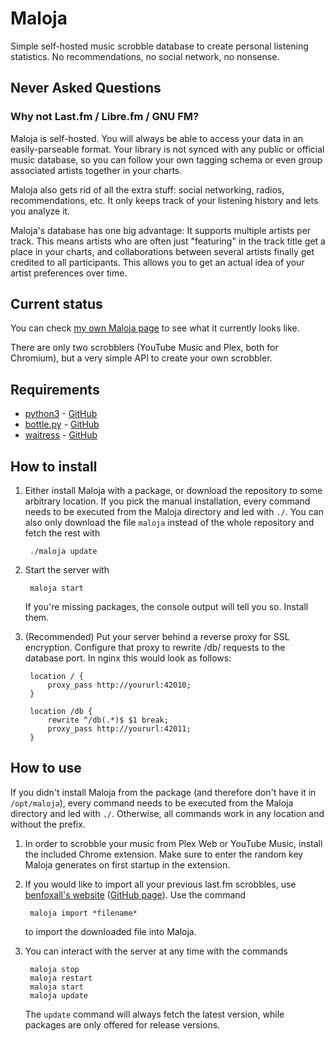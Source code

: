 # Maloja

Simple self-hosted music scrobble database to create personal listening statistics. No recommendations, no social network, no nonsense.

## Never Asked Questions

### Why not Last.fm / Libre.fm / GNU FM?

Maloja is self-hosted. You will always be able to access your data in an easily-parseable format. Your library is not synced with any public or official music database, so you can follow your own tagging schema or even group associated artists together in your charts.

Maloja also gets rid of all the extra stuff: social networking, radios, recommendations, etc. It only keeps track of your listening history and lets you analyze it.

Maloja's database has one big advantage: It supports multiple artists per track. This means artists who are often just "featuring" in the track title get a place in your charts, and collaborations between several artists finally get credited to all participants. This allows you to get an actual idea of your artist preferences over time.

## Current status

You can check [my own Maloja page](https://maloja.krateng.ch) to see what it currently looks like.

There are only two scrobblers (YouTube Music and Plex, both for Chromium), but a very simple API to create your own scrobbler.

## Requirements

* [python3](https://www.python.org/) - [GitHub](https://github.com/python/cpython)
* [bottle.py](https://bottlepy.org/) - [GitHub](https://github.com/bottlepy/bottle)
* [waitress](https://docs.pylonsproject.org/projects/waitress/) - [GitHub](https://github.com/Pylons/waitress)

## How to install

1) Either install Maloja with a package, or download the repository to some arbitrary location. If you pick the manual installation, every command needs to be executed from the Maloja directory and led with `./`. You can also only download the file `maloja` instead of the whole repository and fetch the rest with

		./maloja update

2) Start the server with

		maloja start

	If you're missing packages, the console output will tell you so. Install them.

2) (Recommended) Put your server behind a reverse proxy for SSL encryption. Configure that proxy to rewrite /db/ requests to the database port. In nginx this would look as follows:

		location / {
			proxy_pass http://yoururl:42010;
		}

		location /db {
			rewrite ^/db(.*)$ $1 break;
			proxy_pass http://yoururl:42011;
		}

## How to use

If you didn't install Maloja from the package (and therefore don't have it in `/opt/maloja`), every command needs to be executed from the Maloja directory and led with `./`. Otherwise, all commands work in any location and without the prefix.

1) In order to scrobble your music from Plex Web or YouTube Music, install the included Chrome extension. Make sure to enter the random key Maloja generates on first startup in the extension.

2) If you would like to import all your previous last.fm scrobbles, use [benfoxall's website](https://benjaminbenben.com/lastfm-to-csv/) ([GitHub page](https://github.com/benfoxall/lastfm-to-csv)). Use the command

		maloja import *filename*

	to import the downloaded file into Maloja.

3) You can interact with the server at any time with the commands

		maloja stop
		maloja restart
		maloja start
		maloja update

	The `update` command will always fetch the latest version, while packages are only offered for release versions.
